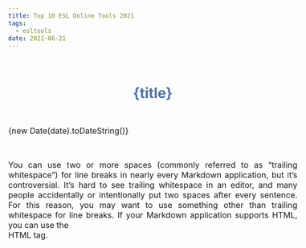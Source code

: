 ```yaml
---
title: Top 10 ESL Online Tools 2021
tags:  
  - esltools
date: 2021-06-21
---
```


# {title}

{new Date(date).toDateString()}

You can use two or more spaces (commonly referred to as “trailing whitespace”) for line breaks in nearly every Markdown application, but it’s controversial. It’s hard to see trailing whitespace in an editor, and many people accidentally or intentionally put two spaces after every sentence. For this reason, you may want to use something other than trailing whitespace for line breaks. If your Markdown application supports HTML, you can use the <br> HTML tag.
 

<style> 
 
* {
  width: 60vw;
  padding-top: 2em;
  margin: auto;
}
 
 
h1 {
  color: #5072A7;
  margin: auto;
  font-size: 2em;
  text-align: center;
}

p {
  text-align: justify;
  font-size: 16px; 
}
</style>